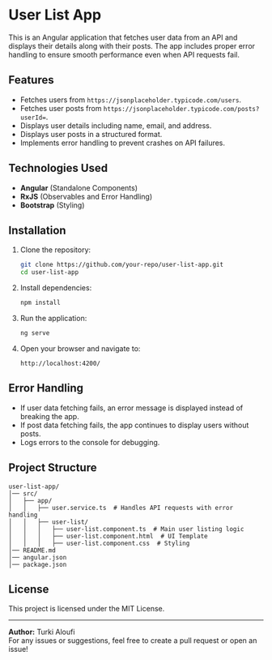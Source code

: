 # User List App

This is an Angular application that fetches user data from an API and displays their details along with their posts. The app includes proper error handling to ensure smooth performance even when API requests fail.

## Features
- Fetches users from `https://jsonplaceholder.typicode.com/users`.
- Fetches user posts from `https://jsonplaceholder.typicode.com/posts?userId=`.
- Displays user details including name, email, and address.
- Displays user posts in a structured format.
- Implements error handling to prevent crashes on API failures.

## Technologies Used
- **Angular** (Standalone Components)
- **RxJS** (Observables and Error Handling)
- **Bootstrap** (Styling)

## Installation
1. Clone the repository:
   ```sh
   git clone https://github.com/your-repo/user-list-app.git
   cd user-list-app
   ```
2. Install dependencies:
   ```sh
   npm install
   ```
3. Run the application:
   ```sh
   ng serve
   ```
4. Open your browser and navigate to:
   ```
   http://localhost:4200/
   ```

## Error Handling
- If user data fetching fails, an error message is displayed instead of breaking the app.
- If post data fetching fails, the app continues to display users without posts.
- Logs errors to the console for debugging.

## Project Structure
```
user-list-app/
│── src/
│   ├── app/
│   │   ├── user.service.ts  # Handles API requests with error handling
│   │   ├── user-list/
│   │   │   ├── user-list.component.ts  # Main user listing logic
│   │   │   ├── user-list.component.html  # UI Template
│   │   │   ├── user-list.component.css  # Styling
│── README.md
│── angular.json
│── package.json
```

## License
This project is licensed under the MIT License.

---

**Author:** Turki Aloufi  
For any issues or suggestions, feel free to create a pull request or open an issue!

